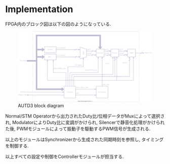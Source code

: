 # Implementation

FPGA内のブロック図は以下の図のようになっている.

<figure>
<img alt="AUTD3 block diagram" src="../figs/overview.svg">
<figcaption>AUTD3 block diagram</figcaption>
</figure>

Normal/STM Operatorから出力されたDuty比/位相データがMuxによって選択され, ModulatorによりDuty比に変調がかけられ, Silencerで静音化処理がかけられた後, PWMモジュールによって振動子を駆動するPWM信号が生成される.

以上のモジュールはSynchronizerから生成された同期時刻を参照し, タイミングを制御する.

以上すべての設定や制御をControllerモジュールが担当する.

